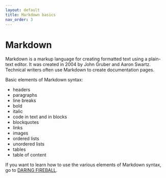 ```yaml
---
layout: default
title: Markdown basics
nav_order: 3
---
```


# Markdown 

Markdown is a markup language for creating formatted text using a plain-text editor. It was created in 2004 by John Gruber and Aaron Swartz. Technical writers often use Markdown to create documentation pages.

Basic elements of Markdown syntax:

* headers
* paragraphs
* line breaks
* bold
* italic
* code in text and in blocks
* blockquotes
* links
* images
* ordered lists
* unordered lists
* tables
* table of content

If you want to learn how to use the various elements of Markdown syntax, go to [DARING FIREBALL](https://daringfireball.net/projects/markdown/syntax).